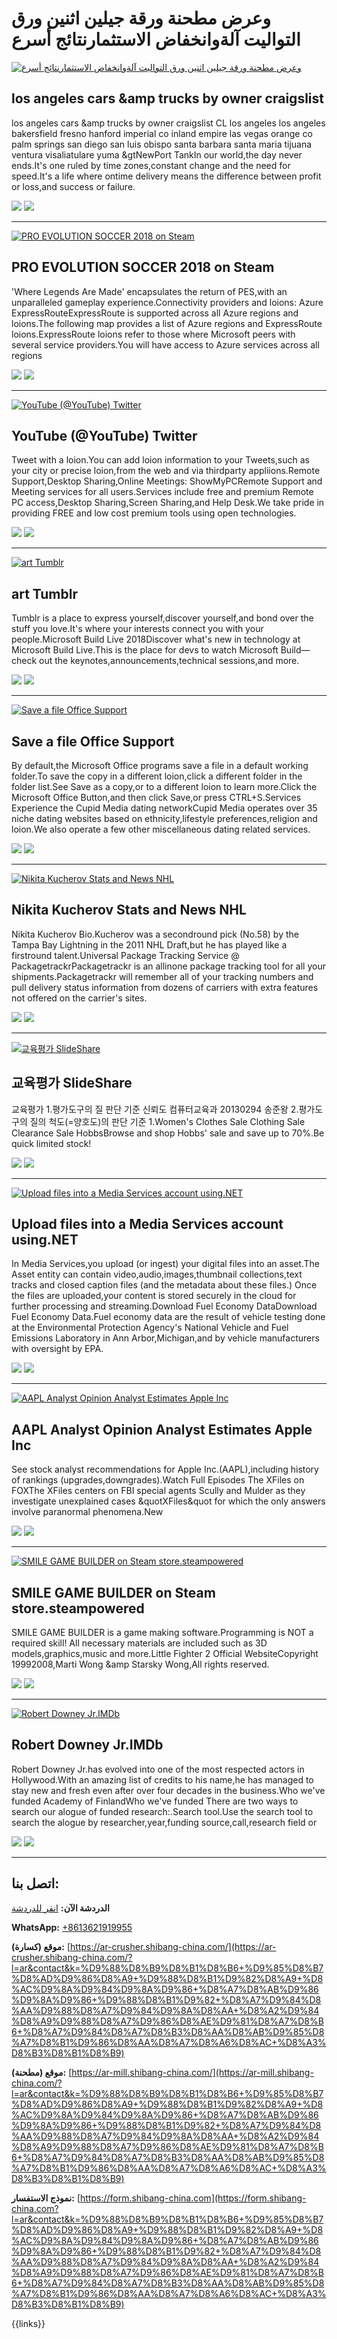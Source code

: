 # وعرض مطحنة ورقة جيلين اثنين ورق التواليت آلةوانخفاض الاستثمارنتائج أسرع

<a href="https://swt.shibang-china.com/?n=lxq&l=ar&img&k=%D9%88%D8%B9%D8%B1%D8%B6+%D9%85%D8%B7%D8%AD%D9%86%D8%A9+%D9%88%D8%B1%D9%82%D8%A9+%D8%AC%D9%8A%D9%84%D9%8A%D9%86+%D8%A7%D8%AB%D9%86%D9%8A%D9%86+%D9%88%D8%B1%D9%82+%D8%A7%D9%84%D8%AA%D9%88%D8%A7%D9%84%D9%8A%D8%AA+%D8%A2%D9%84%D8%A9%D9%88%D8%A7%D9%86%D8%AE%D9%81%D8%A7%D8%B6+%D8%A7%D9%84%D8%A7%D8%B3%D8%AA%D8%AB%D9%85%D8%A7%D8%B1%D9%86%D8%AA%D8%A7%D8%A6%D8%AC+%D8%A3%D8%B3%D8%B1%D8%B9" target="_blank">![وعرض مطحنة ورقة جيلين اثنين ورق التواليت آلةوانخفاض الاستثمارنتائج أسرع](http://static.shibang-china.com/all-800x300/579.jpg)</a>

## los angeles cars &amp trucks by owner craigslist
los angeles cars &amp trucks by owner craigslist CL los angeles los angeles bakersfield fresno hanford imperial co inland empire las vegas orange co palm springs san diego san luis obispo santa barbara santa maria tijuana ventura visaliatulare yuma &gtNewPort TankIn our world,the day never ends.It's one ruled by time zones,constant change and the need for speed.It's a life where ontime delivery means the difference between profit or loss,and success or failure.


<a href="https://whatsapp.shibangsoft.com/WhatsApp.php" target="_blank" title="WhatsApp">![](http://static.shibang-china.com/icon/whatsapp.png)</a> <a href="https://swt.shibang-china.com/?n=lxq&l=ar&icon&k=%D9%88%D8%B9%D8%B1%D8%B6+%D9%85%D8%B7%D8%AD%D9%86%D8%A9+%D9%88%D8%B1%D9%82%D8%A9+%D8%AC%D9%8A%D9%84%D9%8A%D9%86+%D8%A7%D8%AB%D9%86%D9%8A%D9%86+%D9%88%D8%B1%D9%82+%D8%A7%D9%84%D8%AA%D9%88%D8%A7%D9%84%D9%8A%D8%AA+%D8%A2%D9%84%D8%A9%D9%88%D8%A7%D9%86%D8%AE%D9%81%D8%A7%D8%B6+%D8%A7%D9%84%D8%A7%D8%B3%D8%AA%D8%AB%D9%85%D8%A7%D8%B1%D9%86%D8%AA%D8%A7%D8%A6%D8%AC+%D8%A3%D8%B3%D8%B1%D8%B9" target="_blank">![](http://static.shibang-china.com/icon/chat-ar.png)</a>

---

<a href="https://swt.shibang-china.com/?n=lxq&l=ar&img&k=%D9%88%D8%B9%D8%B1%D8%B6+%D9%85%D8%B7%D8%AD%D9%86%D8%A9+%D9%88%D8%B1%D9%82%D8%A9+%D8%AC%D9%8A%D9%84%D9%8A%D9%86+%D8%A7%D8%AB%D9%86%D9%8A%D9%86+%D9%88%D8%B1%D9%82+%D8%A7%D9%84%D8%AA%D9%88%D8%A7%D9%84%D9%8A%D8%AA+%D8%A2%D9%84%D8%A9%D9%88%D8%A7%D9%86%D8%AE%D9%81%D8%A7%D8%B6+%D8%A7%D9%84%D8%A7%D8%B3%D8%AA%D8%AB%D9%85%D8%A7%D8%B1%D9%86%D8%AA%D8%A7%D8%A6%D8%AC+%D8%A3%D8%B3%D8%B1%D8%B9" target="_blank">![PRO EVOLUTION SOCCER 2018 on Steam](http://static.shibang-china.com/all-800x300/758.jpg)</a>

## PRO EVOLUTION SOCCER 2018 on Steam
'Where Legends Are Made' encapsulates the return of PES,with an unparalleled gameplay experience.Connectivity providers and loions: Azure ExpressRouteExpressRoute is supported across all Azure regions and loions.The following map provides a list of Azure regions and ExpressRoute loions.ExpressRoute loions refer to those where Microsoft peers with several service providers.You will have access to Azure services across all regions


<a href="https://whatsapp.shibangsoft.com/WhatsApp.php" target="_blank" title="WhatsApp">![](http://static.shibang-china.com/icon/whatsapp.png)</a> <a href="https://swt.shibang-china.com/?n=lxq&l=ar&icon&k=%D9%88%D8%B9%D8%B1%D8%B6+%D9%85%D8%B7%D8%AD%D9%86%D8%A9+%D9%88%D8%B1%D9%82%D8%A9+%D8%AC%D9%8A%D9%84%D9%8A%D9%86+%D8%A7%D8%AB%D9%86%D9%8A%D9%86+%D9%88%D8%B1%D9%82+%D8%A7%D9%84%D8%AA%D9%88%D8%A7%D9%84%D9%8A%D8%AA+%D8%A2%D9%84%D8%A9%D9%88%D8%A7%D9%86%D8%AE%D9%81%D8%A7%D8%B6+%D8%A7%D9%84%D8%A7%D8%B3%D8%AA%D8%AB%D9%85%D8%A7%D8%B1%D9%86%D8%AA%D8%A7%D8%A6%D8%AC+%D8%A3%D8%B3%D8%B1%D8%B9" target="_blank">![](http://static.shibang-china.com/icon/chat-ar.png)</a>

---

<a href="https://swt.shibang-china.com/?n=lxq&l=ar&img&k=%D9%88%D8%B9%D8%B1%D8%B6+%D9%85%D8%B7%D8%AD%D9%86%D8%A9+%D9%88%D8%B1%D9%82%D8%A9+%D8%AC%D9%8A%D9%84%D9%8A%D9%86+%D8%A7%D8%AB%D9%86%D9%8A%D9%86+%D9%88%D8%B1%D9%82+%D8%A7%D9%84%D8%AA%D9%88%D8%A7%D9%84%D9%8A%D8%AA+%D8%A2%D9%84%D8%A9%D9%88%D8%A7%D9%86%D8%AE%D9%81%D8%A7%D8%B6+%D8%A7%D9%84%D8%A7%D8%B3%D8%AA%D8%AB%D9%85%D8%A7%D8%B1%D9%86%D8%AA%D8%A7%D8%A6%D8%AC+%D8%A3%D8%B3%D8%B1%D8%B9" target="_blank">![YouTube (@YouTube) Twitter](http://static.shibang-china.com/all-800x300/724.jpg)</a>

## YouTube (@YouTube) Twitter
Tweet with a loion.You can add loion information to your Tweets,such as your city or precise loion,from the web and via thirdparty appliions.Remote Support,Desktop Sharing,Online Meetings: ShowMyPCRemote Support and Meeting services for all users.Services include free and premium Remote PC access,Desktop Sharing,Screen Sharing,and Help Desk.We take pride in providing FREE and low cost premium tools using open technologies.


<a href="https://whatsapp.shibangsoft.com/WhatsApp.php" target="_blank" title="WhatsApp">![](http://static.shibang-china.com/icon/whatsapp.png)</a> <a href="https://swt.shibang-china.com/?n=lxq&l=ar&icon&k=%D9%88%D8%B9%D8%B1%D8%B6+%D9%85%D8%B7%D8%AD%D9%86%D8%A9+%D9%88%D8%B1%D9%82%D8%A9+%D8%AC%D9%8A%D9%84%D9%8A%D9%86+%D8%A7%D8%AB%D9%86%D9%8A%D9%86+%D9%88%D8%B1%D9%82+%D8%A7%D9%84%D8%AA%D9%88%D8%A7%D9%84%D9%8A%D8%AA+%D8%A2%D9%84%D8%A9%D9%88%D8%A7%D9%86%D8%AE%D9%81%D8%A7%D8%B6+%D8%A7%D9%84%D8%A7%D8%B3%D8%AA%D8%AB%D9%85%D8%A7%D8%B1%D9%86%D8%AA%D8%A7%D8%A6%D8%AC+%D8%A3%D8%B3%D8%B1%D8%B9" target="_blank">![](http://static.shibang-china.com/icon/chat-ar.png)</a>

---

<a href="https://swt.shibang-china.com/?n=lxq&l=ar&img&k=%D9%88%D8%B9%D8%B1%D8%B6+%D9%85%D8%B7%D8%AD%D9%86%D8%A9+%D9%88%D8%B1%D9%82%D8%A9+%D8%AC%D9%8A%D9%84%D9%8A%D9%86+%D8%A7%D8%AB%D9%86%D9%8A%D9%86+%D9%88%D8%B1%D9%82+%D8%A7%D9%84%D8%AA%D9%88%D8%A7%D9%84%D9%8A%D8%AA+%D8%A2%D9%84%D8%A9%D9%88%D8%A7%D9%86%D8%AE%D9%81%D8%A7%D8%B6+%D8%A7%D9%84%D8%A7%D8%B3%D8%AA%D8%AB%D9%85%D8%A7%D8%B1%D9%86%D8%AA%D8%A7%D8%A6%D8%AC+%D8%A3%D8%B3%D8%B1%D8%B9" target="_blank">![art Tumblr](http://static.shibang-china.com/all-800x300/870.jpg)</a>

## art Tumblr
Tumblr is a place to express yourself,discover yourself,and bond over the stuff you love.It's where your interests connect you with your people.Microsoft Build Live 2018Discover what's new in technology at Microsoft Build Live.This is the place for devs to watch Microsoft Build—check out the keynotes,announcements,technical sessions,and more.


<a href="https://whatsapp.shibangsoft.com/WhatsApp.php" target="_blank" title="WhatsApp">![](http://static.shibang-china.com/icon/whatsapp.png)</a> <a href="https://swt.shibang-china.com/?n=lxq&l=ar&icon&k=%D9%88%D8%B9%D8%B1%D8%B6+%D9%85%D8%B7%D8%AD%D9%86%D8%A9+%D9%88%D8%B1%D9%82%D8%A9+%D8%AC%D9%8A%D9%84%D9%8A%D9%86+%D8%A7%D8%AB%D9%86%D9%8A%D9%86+%D9%88%D8%B1%D9%82+%D8%A7%D9%84%D8%AA%D9%88%D8%A7%D9%84%D9%8A%D8%AA+%D8%A2%D9%84%D8%A9%D9%88%D8%A7%D9%86%D8%AE%D9%81%D8%A7%D8%B6+%D8%A7%D9%84%D8%A7%D8%B3%D8%AA%D8%AB%D9%85%D8%A7%D8%B1%D9%86%D8%AA%D8%A7%D8%A6%D8%AC+%D8%A3%D8%B3%D8%B1%D8%B9" target="_blank">![](http://static.shibang-china.com/icon/chat-ar.png)</a>

---

<a href="https://swt.shibang-china.com/?n=lxq&l=ar&img&k=%D9%88%D8%B9%D8%B1%D8%B6+%D9%85%D8%B7%D8%AD%D9%86%D8%A9+%D9%88%D8%B1%D9%82%D8%A9+%D8%AC%D9%8A%D9%84%D9%8A%D9%86+%D8%A7%D8%AB%D9%86%D9%8A%D9%86+%D9%88%D8%B1%D9%82+%D8%A7%D9%84%D8%AA%D9%88%D8%A7%D9%84%D9%8A%D8%AA+%D8%A2%D9%84%D8%A9%D9%88%D8%A7%D9%86%D8%AE%D9%81%D8%A7%D8%B6+%D8%A7%D9%84%D8%A7%D8%B3%D8%AA%D8%AB%D9%85%D8%A7%D8%B1%D9%86%D8%AA%D8%A7%D8%A6%D8%AC+%D8%A3%D8%B3%D8%B1%D8%B9" target="_blank">![Save a file Office Support](http://static.shibang-china.com/all-800x300/1053.jpg)</a>

## Save a file Office Support
By default,the Microsoft Office programs save a file in a default working folder.To save the copy in a different loion,click a different folder in the folder list.See Save as a copy,or to a different loion to learn more.Click the Microsoft Office Button,and then click Save,or press CTRL+S.Services Experience the Cupid Media dating networkCupid Media operates over 35 niche dating websites based on ethnicity,lifestyle preferences,religion and loion.We also operate a few other miscellaneous dating related services.


<a href="https://whatsapp.shibangsoft.com/WhatsApp.php" target="_blank" title="WhatsApp">![](http://static.shibang-china.com/icon/whatsapp.png)</a> <a href="https://swt.shibang-china.com/?n=lxq&l=ar&icon&k=%D9%88%D8%B9%D8%B1%D8%B6+%D9%85%D8%B7%D8%AD%D9%86%D8%A9+%D9%88%D8%B1%D9%82%D8%A9+%D8%AC%D9%8A%D9%84%D9%8A%D9%86+%D8%A7%D8%AB%D9%86%D9%8A%D9%86+%D9%88%D8%B1%D9%82+%D8%A7%D9%84%D8%AA%D9%88%D8%A7%D9%84%D9%8A%D8%AA+%D8%A2%D9%84%D8%A9%D9%88%D8%A7%D9%86%D8%AE%D9%81%D8%A7%D8%B6+%D8%A7%D9%84%D8%A7%D8%B3%D8%AA%D8%AB%D9%85%D8%A7%D8%B1%D9%86%D8%AA%D8%A7%D8%A6%D8%AC+%D8%A3%D8%B3%D8%B1%D8%B9" target="_blank">![](http://static.shibang-china.com/icon/chat-ar.png)</a>

---

<a href="https://swt.shibang-china.com/?n=lxq&l=ar&img&k=%D9%88%D8%B9%D8%B1%D8%B6+%D9%85%D8%B7%D8%AD%D9%86%D8%A9+%D9%88%D8%B1%D9%82%D8%A9+%D8%AC%D9%8A%D9%84%D9%8A%D9%86+%D8%A7%D8%AB%D9%86%D9%8A%D9%86+%D9%88%D8%B1%D9%82+%D8%A7%D9%84%D8%AA%D9%88%D8%A7%D9%84%D9%8A%D8%AA+%D8%A2%D9%84%D8%A9%D9%88%D8%A7%D9%86%D8%AE%D9%81%D8%A7%D8%B6+%D8%A7%D9%84%D8%A7%D8%B3%D8%AA%D8%AB%D9%85%D8%A7%D8%B1%D9%86%D8%AA%D8%A7%D8%A6%D8%AC+%D8%A3%D8%B3%D8%B1%D8%B9" target="_blank">![Nikita Kucherov Stats and News NHL](http://static.shibang-china.com/all-800x300/1362.jpg)</a>

## Nikita Kucherov Stats and News NHL
Nikita Kucherov Bio.Kucherov was a secondround pick (No.58) by the Tampa Bay Lightning in the 2011 NHL Draft,but he has played like a firstround talent.Universal Package Tracking Service @ PackagetrackrPackagetrackr is an allinone package tracking tool for all your shipments.Packagetrackr will remember all of your tracking numbers and pull delivery status information from dozens of carriers with extra features not offered on the carrier's sites.


<a href="https://whatsapp.shibangsoft.com/WhatsApp.php" target="_blank" title="WhatsApp">![](http://static.shibang-china.com/icon/whatsapp.png)</a> <a href="https://swt.shibang-china.com/?n=lxq&l=ar&icon&k=%D9%88%D8%B9%D8%B1%D8%B6+%D9%85%D8%B7%D8%AD%D9%86%D8%A9+%D9%88%D8%B1%D9%82%D8%A9+%D8%AC%D9%8A%D9%84%D9%8A%D9%86+%D8%A7%D8%AB%D9%86%D9%8A%D9%86+%D9%88%D8%B1%D9%82+%D8%A7%D9%84%D8%AA%D9%88%D8%A7%D9%84%D9%8A%D8%AA+%D8%A2%D9%84%D8%A9%D9%88%D8%A7%D9%86%D8%AE%D9%81%D8%A7%D8%B6+%D8%A7%D9%84%D8%A7%D8%B3%D8%AA%D8%AB%D9%85%D8%A7%D8%B1%D9%86%D8%AA%D8%A7%D8%A6%D8%AC+%D8%A3%D8%B3%D8%B1%D8%B9" target="_blank">![](http://static.shibang-china.com/icon/chat-ar.png)</a>

---

<a href="https://swt.shibang-china.com/?n=lxq&l=ar&img&k=%D9%88%D8%B9%D8%B1%D8%B6+%D9%85%D8%B7%D8%AD%D9%86%D8%A9+%D9%88%D8%B1%D9%82%D8%A9+%D8%AC%D9%8A%D9%84%D9%8A%D9%86+%D8%A7%D8%AB%D9%86%D9%8A%D9%86+%D9%88%D8%B1%D9%82+%D8%A7%D9%84%D8%AA%D9%88%D8%A7%D9%84%D9%8A%D8%AA+%D8%A2%D9%84%D8%A9%D9%88%D8%A7%D9%86%D8%AE%D9%81%D8%A7%D8%B6+%D8%A7%D9%84%D8%A7%D8%B3%D8%AA%D8%AB%D9%85%D8%A7%D8%B1%D9%86%D8%AA%D8%A7%D8%A6%D8%AC+%D8%A3%D8%B3%D8%B1%D8%B9" target="_blank">![교육평가 SlideShare](http://static.shibang-china.com/all-800x300/1348.jpg)</a>

## 교육평가 SlideShare
교육평가 1.평가도구의 질 판단 기준 신뢰도 컴퓨터교육과 20130294 송준왕 2.평가도구의 질의 척도(=양호도)의 판단 기준 1.Women's Clothes Sale Clothing Sale Clearance Sale HobbsBrowse and shop Hobbs' sale and save up to 70%.Be quick limited stock!


<a href="https://whatsapp.shibangsoft.com/WhatsApp.php" target="_blank" title="WhatsApp">![](http://static.shibang-china.com/icon/whatsapp.png)</a> <a href="https://swt.shibang-china.com/?n=lxq&l=ar&icon&k=%D9%88%D8%B9%D8%B1%D8%B6+%D9%85%D8%B7%D8%AD%D9%86%D8%A9+%D9%88%D8%B1%D9%82%D8%A9+%D8%AC%D9%8A%D9%84%D9%8A%D9%86+%D8%A7%D8%AB%D9%86%D9%8A%D9%86+%D9%88%D8%B1%D9%82+%D8%A7%D9%84%D8%AA%D9%88%D8%A7%D9%84%D9%8A%D8%AA+%D8%A2%D9%84%D8%A9%D9%88%D8%A7%D9%86%D8%AE%D9%81%D8%A7%D8%B6+%D8%A7%D9%84%D8%A7%D8%B3%D8%AA%D8%AB%D9%85%D8%A7%D8%B1%D9%86%D8%AA%D8%A7%D8%A6%D8%AC+%D8%A3%D8%B3%D8%B1%D8%B9" target="_blank">![](http://static.shibang-china.com/icon/chat-ar.png)</a>

---

<a href="https://swt.shibang-china.com/?n=lxq&l=ar&img&k=%D9%88%D8%B9%D8%B1%D8%B6+%D9%85%D8%B7%D8%AD%D9%86%D8%A9+%D9%88%D8%B1%D9%82%D8%A9+%D8%AC%D9%8A%D9%84%D9%8A%D9%86+%D8%A7%D8%AB%D9%86%D9%8A%D9%86+%D9%88%D8%B1%D9%82+%D8%A7%D9%84%D8%AA%D9%88%D8%A7%D9%84%D9%8A%D8%AA+%D8%A2%D9%84%D8%A9%D9%88%D8%A7%D9%86%D8%AE%D9%81%D8%A7%D8%B6+%D8%A7%D9%84%D8%A7%D8%B3%D8%AA%D8%AB%D9%85%D8%A7%D8%B1%D9%86%D8%AA%D8%A7%D8%A6%D8%AC+%D8%A3%D8%B3%D8%B1%D8%B9" target="_blank">![Upload files into a Media Services account using.NET](http://static.shibang-china.com/all-800x300/714.jpg)</a>

## Upload files into a Media Services account using.NET
In Media Services,you upload (or ingest) your digital files into an asset.The Asset entity can contain video,audio,images,thumbnail collections,text tracks and closed caption files (and the metadata about these files.) Once the files are uploaded,your content is stored securely in the cloud for further processing and streaming.Download Fuel Economy DataDownload Fuel Economy Data.Fuel economy data are the result of vehicle testing done at the Environmental Protection Agency's National Vehicle and Fuel Emissions Laboratory in Ann Arbor,Michigan,and by vehicle manufacturers with oversight by EPA.


<a href="https://whatsapp.shibangsoft.com/WhatsApp.php" target="_blank" title="WhatsApp">![](http://static.shibang-china.com/icon/whatsapp.png)</a> <a href="https://swt.shibang-china.com/?n=lxq&l=ar&icon&k=%D9%88%D8%B9%D8%B1%D8%B6+%D9%85%D8%B7%D8%AD%D9%86%D8%A9+%D9%88%D8%B1%D9%82%D8%A9+%D8%AC%D9%8A%D9%84%D9%8A%D9%86+%D8%A7%D8%AB%D9%86%D9%8A%D9%86+%D9%88%D8%B1%D9%82+%D8%A7%D9%84%D8%AA%D9%88%D8%A7%D9%84%D9%8A%D8%AA+%D8%A2%D9%84%D8%A9%D9%88%D8%A7%D9%86%D8%AE%D9%81%D8%A7%D8%B6+%D8%A7%D9%84%D8%A7%D8%B3%D8%AA%D8%AB%D9%85%D8%A7%D8%B1%D9%86%D8%AA%D8%A7%D8%A6%D8%AC+%D8%A3%D8%B3%D8%B1%D8%B9" target="_blank">![](http://static.shibang-china.com/icon/chat-ar.png)</a>

---

<a href="https://swt.shibang-china.com/?n=lxq&l=ar&img&k=%D9%88%D8%B9%D8%B1%D8%B6+%D9%85%D8%B7%D8%AD%D9%86%D8%A9+%D9%88%D8%B1%D9%82%D8%A9+%D8%AC%D9%8A%D9%84%D9%8A%D9%86+%D8%A7%D8%AB%D9%86%D9%8A%D9%86+%D9%88%D8%B1%D9%82+%D8%A7%D9%84%D8%AA%D9%88%D8%A7%D9%84%D9%8A%D8%AA+%D8%A2%D9%84%D8%A9%D9%88%D8%A7%D9%86%D8%AE%D9%81%D8%A7%D8%B6+%D8%A7%D9%84%D8%A7%D8%B3%D8%AA%D8%AB%D9%85%D8%A7%D8%B1%D9%86%D8%AA%D8%A7%D8%A6%D8%AC+%D8%A3%D8%B3%D8%B1%D8%B9" target="_blank">![AAPL Analyst Opinion Analyst Estimates Apple Inc](http://static.shibang-china.com/all-800x300/1165.jpg)</a>

## AAPL Analyst Opinion Analyst Estimates Apple Inc
See stock analyst recommendations for Apple Inc.(AAPL),including history of rankings (upgrades,downgrades).Watch Full Episodes The XFiles on FOXThe XFiles centers on FBI special agents Scully and Mulder as they investigate unexplained cases &quotXFiles&quot for which the only answers involve paranormal phenomena.New


<a href="https://whatsapp.shibangsoft.com/WhatsApp.php" target="_blank" title="WhatsApp">![](http://static.shibang-china.com/icon/whatsapp.png)</a> <a href="https://swt.shibang-china.com/?n=lxq&l=ar&icon&k=%D9%88%D8%B9%D8%B1%D8%B6+%D9%85%D8%B7%D8%AD%D9%86%D8%A9+%D9%88%D8%B1%D9%82%D8%A9+%D8%AC%D9%8A%D9%84%D9%8A%D9%86+%D8%A7%D8%AB%D9%86%D9%8A%D9%86+%D9%88%D8%B1%D9%82+%D8%A7%D9%84%D8%AA%D9%88%D8%A7%D9%84%D9%8A%D8%AA+%D8%A2%D9%84%D8%A9%D9%88%D8%A7%D9%86%D8%AE%D9%81%D8%A7%D8%B6+%D8%A7%D9%84%D8%A7%D8%B3%D8%AA%D8%AB%D9%85%D8%A7%D8%B1%D9%86%D8%AA%D8%A7%D8%A6%D8%AC+%D8%A3%D8%B3%D8%B1%D8%B9" target="_blank">![](http://static.shibang-china.com/icon/chat-ar.png)</a>

---

<a href="https://swt.shibang-china.com/?n=lxq&l=ar&img&k=%D9%88%D8%B9%D8%B1%D8%B6+%D9%85%D8%B7%D8%AD%D9%86%D8%A9+%D9%88%D8%B1%D9%82%D8%A9+%D8%AC%D9%8A%D9%84%D9%8A%D9%86+%D8%A7%D8%AB%D9%86%D9%8A%D9%86+%D9%88%D8%B1%D9%82+%D8%A7%D9%84%D8%AA%D9%88%D8%A7%D9%84%D9%8A%D8%AA+%D8%A2%D9%84%D8%A9%D9%88%D8%A7%D9%86%D8%AE%D9%81%D8%A7%D8%B6+%D8%A7%D9%84%D8%A7%D8%B3%D8%AA%D8%AB%D9%85%D8%A7%D8%B1%D9%86%D8%AA%D8%A7%D8%A6%D8%AC+%D8%A3%D8%B3%D8%B1%D8%B9" target="_blank">![SMILE GAME BUILDER on Steam store.steampowered](http://static.shibang-china.com/all-800x300/374.jpg)</a>

## SMILE GAME BUILDER on Steam store.steampowered
SMILE GAME BUILDER is a game making software.Programming is NOT a required skill! All necessary materials are included such as 3D models,graphics,music and more.Little Fighter 2 Official WebsiteCopyright 19992008,Marti Wong &amp Starsky Wong,All rights reserved.


<a href="https://whatsapp.shibangsoft.com/WhatsApp.php" target="_blank" title="WhatsApp">![](http://static.shibang-china.com/icon/whatsapp.png)</a> <a href="https://swt.shibang-china.com/?n=lxq&l=ar&icon&k=%D9%88%D8%B9%D8%B1%D8%B6+%D9%85%D8%B7%D8%AD%D9%86%D8%A9+%D9%88%D8%B1%D9%82%D8%A9+%D8%AC%D9%8A%D9%84%D9%8A%D9%86+%D8%A7%D8%AB%D9%86%D9%8A%D9%86+%D9%88%D8%B1%D9%82+%D8%A7%D9%84%D8%AA%D9%88%D8%A7%D9%84%D9%8A%D8%AA+%D8%A2%D9%84%D8%A9%D9%88%D8%A7%D9%86%D8%AE%D9%81%D8%A7%D8%B6+%D8%A7%D9%84%D8%A7%D8%B3%D8%AA%D8%AB%D9%85%D8%A7%D8%B1%D9%86%D8%AA%D8%A7%D8%A6%D8%AC+%D8%A3%D8%B3%D8%B1%D8%B9" target="_blank">![](http://static.shibang-china.com/icon/chat-ar.png)</a>

---

<a href="https://swt.shibang-china.com/?n=lxq&l=ar&img&k=%D9%88%D8%B9%D8%B1%D8%B6+%D9%85%D8%B7%D8%AD%D9%86%D8%A9+%D9%88%D8%B1%D9%82%D8%A9+%D8%AC%D9%8A%D9%84%D9%8A%D9%86+%D8%A7%D8%AB%D9%86%D9%8A%D9%86+%D9%88%D8%B1%D9%82+%D8%A7%D9%84%D8%AA%D9%88%D8%A7%D9%84%D9%8A%D8%AA+%D8%A2%D9%84%D8%A9%D9%88%D8%A7%D9%86%D8%AE%D9%81%D8%A7%D8%B6+%D8%A7%D9%84%D8%A7%D8%B3%D8%AA%D8%AB%D9%85%D8%A7%D8%B1%D9%86%D8%AA%D8%A7%D8%A6%D8%AC+%D8%A3%D8%B3%D8%B1%D8%B9" target="_blank">![Robert Downey Jr.IMDb](http://static.shibang-china.com/all-800x300/1329.jpg)</a>

## Robert Downey Jr.IMDb
Robert Downey Jr.has evolved into one of the most respected actors in Hollywood.With an amazing list of credits to his name,he has managed to stay new and fresh even after over four decades in the business.Who we've funded Academy of FinlandWho we've funded There are two ways to search our alogue of funded research:.Search tool.Use the search tool to search the alogue by researcher,year,funding source,call,research field or


<a href="https://whatsapp.shibangsoft.com/WhatsApp.php" target="_blank" title="WhatsApp">![](http://static.shibang-china.com/icon/whatsapp.png)</a> <a href="https://swt.shibang-china.com/?l=ar&icon&k=%D9%88%D8%B9%D8%B1%D8%B6+%D9%85%D8%B7%D8%AD%D9%86%D8%A9+%D9%88%D8%B1%D9%82%D8%A9+%D8%AC%D9%8A%D9%84%D9%8A%D9%86+%D8%A7%D8%AB%D9%86%D9%8A%D9%86+%D9%88%D8%B1%D9%82+%D8%A7%D9%84%D8%AA%D9%88%D8%A7%D9%84%D9%8A%D8%AA+%D8%A2%D9%84%D8%A9%D9%88%D8%A7%D9%86%D8%AE%D9%81%D8%A7%D8%B6+%D8%A7%D9%84%D8%A7%D8%B3%D8%AA%D8%AB%D9%85%D8%A7%D8%B1%D9%86%D8%AA%D8%A7%D8%A6%D8%AC+%D8%A3%D8%B3%D8%B1%D8%B9" target="_blank">![](http://static.shibang-china.com/icon/chat-ar.png)</a>

---
## اتصل بنا:

**الدردشة الآن:** [انقر للدردشة](https://swt.shibang-china.com?l=ar&contact&k=%D9%88%D8%B9%D8%B1%D8%B6+%D9%85%D8%B7%D8%AD%D9%86%D8%A9+%D9%88%D8%B1%D9%82%D8%A9+%D8%AC%D9%8A%D9%84%D9%8A%D9%86+%D8%A7%D8%AB%D9%86%D9%8A%D9%86+%D9%88%D8%B1%D9%82+%D8%A7%D9%84%D8%AA%D9%88%D8%A7%D9%84%D9%8A%D8%AA+%D8%A2%D9%84%D8%A9%D9%88%D8%A7%D9%86%D8%AE%D9%81%D8%A7%D8%B6+%D8%A7%D9%84%D8%A7%D8%B3%D8%AA%D8%AB%D9%85%D8%A7%D8%B1%D9%86%D8%AA%D8%A7%D8%A6%D8%AC+%D8%A3%D8%B3%D8%B1%D8%B9)

**WhatsApp:**  [+8613621919955](https://whatsapp.shibangsoft.com/WhatsApp.php)

**موقع (كسارة):** [https://ar-crusher.shibang-china.com/](https://ar-crusher.shibang-china.com/?l=ar&contact&k=%D9%88%D8%B9%D8%B1%D8%B6+%D9%85%D8%B7%D8%AD%D9%86%D8%A9+%D9%88%D8%B1%D9%82%D8%A9+%D8%AC%D9%8A%D9%84%D9%8A%D9%86+%D8%A7%D8%AB%D9%86%D9%8A%D9%86+%D9%88%D8%B1%D9%82+%D8%A7%D9%84%D8%AA%D9%88%D8%A7%D9%84%D9%8A%D8%AA+%D8%A2%D9%84%D8%A9%D9%88%D8%A7%D9%86%D8%AE%D9%81%D8%A7%D8%B6+%D8%A7%D9%84%D8%A7%D8%B3%D8%AA%D8%AB%D9%85%D8%A7%D8%B1%D9%86%D8%AA%D8%A7%D8%A6%D8%AC+%D8%A3%D8%B3%D8%B1%D8%B9)

**موقع (مطحنة):** [https://ar-mill.shibang-china.com/](https://ar-mill.shibang-china.com/?l=ar&contact&k=%D9%88%D8%B9%D8%B1%D8%B6+%D9%85%D8%B7%D8%AD%D9%86%D8%A9+%D9%88%D8%B1%D9%82%D8%A9+%D8%AC%D9%8A%D9%84%D9%8A%D9%86+%D8%A7%D8%AB%D9%86%D9%8A%D9%86+%D9%88%D8%B1%D9%82+%D8%A7%D9%84%D8%AA%D9%88%D8%A7%D9%84%D9%8A%D8%AA+%D8%A2%D9%84%D8%A9%D9%88%D8%A7%D9%86%D8%AE%D9%81%D8%A7%D8%B6+%D8%A7%D9%84%D8%A7%D8%B3%D8%AA%D8%AB%D9%85%D8%A7%D8%B1%D9%86%D8%AA%D8%A7%D8%A6%D8%AC+%D8%A3%D8%B3%D8%B1%D8%B9)

**نموذج الاستفسار:** [https://form.shibang-china.com](https://form.shibang-china.com?l=ar&contact&k=%D9%88%D8%B9%D8%B1%D8%B6+%D9%85%D8%B7%D8%AD%D9%86%D8%A9+%D9%88%D8%B1%D9%82%D8%A9+%D8%AC%D9%8A%D9%84%D9%8A%D9%86+%D8%A7%D8%AB%D9%86%D9%8A%D9%86+%D9%88%D8%B1%D9%82+%D8%A7%D9%84%D8%AA%D9%88%D8%A7%D9%84%D9%8A%D8%AA+%D8%A2%D9%84%D8%A9%D9%88%D8%A7%D9%86%D8%AE%D9%81%D8%A7%D8%B6+%D8%A7%D9%84%D8%A7%D8%B3%D8%AA%D8%AB%D9%85%D8%A7%D8%B1%D9%86%D8%AA%D8%A7%D8%A6%D8%AC+%D8%A3%D8%B3%D8%B1%D8%B9)

{{links}}